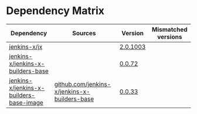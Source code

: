 # Dependency Matrix

Dependency | Sources | Version | Mismatched versions
---------- | ------- | ------- | -------------------
[jenkins-x/jx](https://github.com/jenkins-x/jx) |  | [2.0.1003](https://github.com/jenkins-x/jx/releases/tag/v2.0.1003) | 
[jenkins-x/jenkins-x-builders-base](https://github.com/jenkins-x/jenkins-x-builders-base) |  | [0.0.72](https://github.com/jenkins-x/jenkins-x-builders-base/releases/tag/v0.0.72) | 
[jenkins-x/jenkins-x-builders-base-image](https://github.com/jenkins-x/jenkins-x-builders-base-image) | [github.com/jenkins-x/jenkins-x-builders-base](https://github.com/jenkins-x/jenkins-x-builders-base.git) | [0.0.33]() | 
